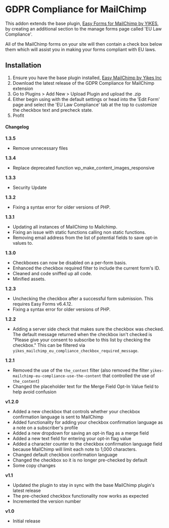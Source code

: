 #  GDPR Compliance for MailChimp

This addon extends the base plugin, [Easy Forms for MailChimp by YIKES](https://github.com/evanherman/yikes-inc-easy-mailchimp-extender/tree/staging), by creating an additional section to the manage forms page called 'EU Law Compliance'. 

All of the MailChimp forms on your site will then contain a check box below them which will assist you in making your forms compliant with EU laws.


## Installation

1. Ensure you have the base plugin installed, [Easy MailChimp by Yikes Inc](https://github.com/evanherman/yikes-inc-easy-mailchimp-extender/tree/staging)
2. Download the latest release of the GDPR Compliance for MailChimp extension
3. Go to Plugins > Add New > Upload Plugin and upload the .zip
4. Either begin using with the default settings or head into the 'Edit Form' page and select the 'EU Law Compliance' tab at the top to customize the checkbox text and precheck state. 
5. Profit

#### Changelog

<strong>1.3.5</strong>
* Remove unnecessary files

<strong>1.3.4</strong>
* Replace deprecated function wp_make_content_images_responsive

<strong>1.3.3</strong>
* Security Update

<strong>1.3.2</strong>
* Fixing a syntax error for older versions of PHP.

<strong>1.3.1</strong>
* Updating all instances of MailChimp to Mailchimp.
* Fixing an issue with static functions calling non static functions.
* Removing email address from the list of potential fields to save opt-in values to.

<strong>1.3.0</strong>
* Checkboxes can now be disabled on a per-form basis.
* Enhanced the checkbox required filter to include the current form's ID.
* Cleaned and code sniffed up all code.
* Minified assets.

<strong>1.2.3</strong>
* Unchecking the checkbox after a successful form submission. This requires Easy Forms v6.4.12.
* Fixing a syntax error for older versions of PHP.

<strong>1.2.2</strong>
* Adding a server side check that makes sure the checkbox was checked. The default message returned when the checkbox isn't checked is "Please give your consent to subscribe to this list by checking the checkbox." This can be filtered via `yikes_mailchimp_eu_compliance_checkbox_required_message`.

<strong>1.2.1</strong>
* Removed the use of the `the_content` filter (also removed the filter `yikes-mailchimp-eu-compliance-use-the-content` that controlled the use of `the_content`)
* Changed the placeholder text for the Merge Field Opt-In Value field to help avoid confusion

<strong>v1.2.0</strong>
* Added a new checkbox that controls whether your checkbox confirmation language is sent to MailChimp
* Added functionality for adding your checkbox confirmation language as a note on a subscriber's profile
* Added a new dropdown for saving an opt-in flag as a merge field
* Added a new text field for entering your opt-in flag value
* Added a character counter to the checkbox confirmation language field because MailChimp will limit each note to 1,000 characters.
* Changed default checkbox confirmation language
* Changed the checkbox so it is no longer pre-checked by default
* Some copy changes

<strong>v1.1</strong>
* Updated the plugin to stay in sync with the base MailChimp plugin's latest release
* The pre-checked checkbox functionality now works as expected
* Incremented the version number

<strong>v1.0</strong>
* Initial release